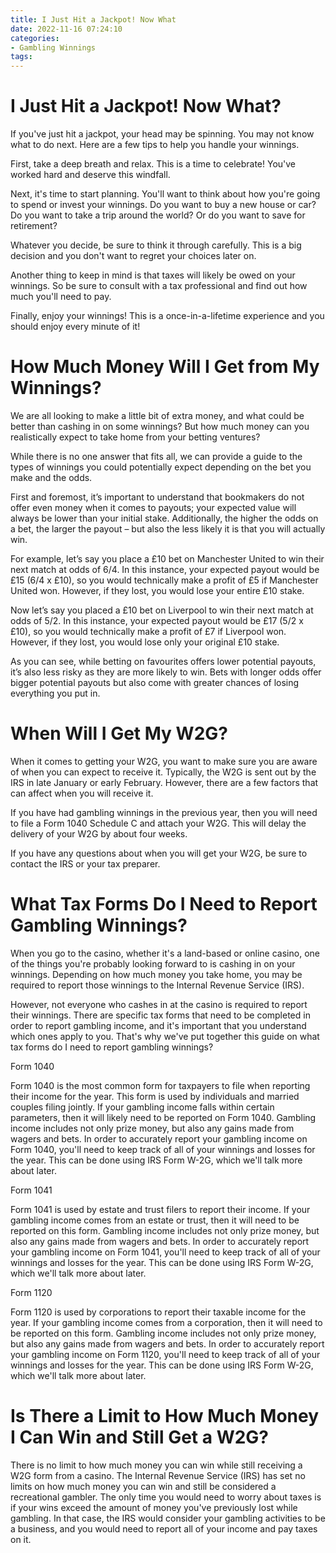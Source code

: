```yaml
---
title: I Just Hit a Jackpot! Now What
date: 2022-11-16 07:24:10
categories:
- Gambling Winnings
tags:
---
```



#  I Just Hit a Jackpot! Now What?

If you've just hit a jackpot, your head may be spinning. You may not know what to do next. Here are a few tips to help you handle your winnings.

First, take a deep breath and relax. This is a time to celebrate! You've worked hard and deserve this windfall.

Next, it's time to start planning. You'll want to think about how you're going to spend or invest your winnings. Do you want to buy a new house or car? Do you want to take a trip around the world? Or do you want to save for retirement?

Whatever you decide, be sure to think it through carefully. This is a big decision and you don't want to regret your choices later on.

Another thing to keep in mind is that taxes will likely be owed on your winnings. So be sure to consult with a tax professional and find out how much you'll need to pay.

Finally, enjoy your winnings! This is a once-in-a-lifetime experience and you should enjoy every minute of it!

#  How Much Money Will I Get from My Winnings?

We are all looking to make a little bit of extra money, and what could be better than cashing in on some winnings? But how much money can you realistically expect to take home from your betting ventures?

While there is no one answer that fits all, we can provide a guide to the types of winnings you could potentially expect depending on the bet you make and the odds.

First and foremost, it’s important to understand that bookmakers do not offer even money when it comes to payouts; your expected value will always be lower than your initial stake. Additionally, the higher the odds on a bet, the larger the payout – but also the less likely it is that you will actually win.

For example, let’s say you place a £10 bet on Manchester United to win their next match at odds of 6/4. In this instance, your expected payout would be £15 (6/4 x £10), so you would technically make a profit of £5 if Manchester United won. However, if they lost, you would lose your entire £10 stake.

Now let’s say you placed a £10 bet on Liverpool to win their next match at odds of 5/2. In this instance, your expected payout would be £17 (5/2 x £10), so you would technically make a profit of £7 if Liverpool won. However, if they lost, you would lose only your original £10 stake.

As you can see, while betting on favourites offers lower potential payouts, it’s also less risky as they are more likely to win. Bets with longer odds offer bigger potential payouts but also come with greater chances of losing everything you put in.

#  When Will I Get My W2G?

When it comes to getting your W2G, you want to make sure you are aware of when you can expect to receive it. Typically, the W2G is sent out by the IRS in late January or early February. However, there are a few factors that can affect when you will receive it.

If you have had gambling winnings in the previous year, then you will need to file a Form 1040 Schedule C and attach your W2G. This will delay the delivery of your W2G by about four weeks.

If you have any questions about when you will get your W2G, be sure to contact the IRS or your tax preparer.

#  What Tax Forms Do I Need to Report Gambling Winnings?

When you go to the casino, whether it's a land-based or online casino, one of the things you're probably looking forward to is cashing in on your winnings. Depending on how much money you take home, you may be required to report those winnings to the Internal Revenue Service (IRS).

However, not everyone who cashes in at the casino is required to report their winnings. There are specific tax forms that need to be completed in order to report gambling income, and it's important that you understand which ones apply to you. That's why we've put together this guide on what tax forms do I need to report gambling winnings?

Form 1040

Form 1040 is the most common form for taxpayers to file when reporting their income for the year. This form is used by individuals and married couples filing jointly. If your gambling income falls within certain parameters, then it will likely need to be reported on Form 1040. Gambling income includes not only prize money, but also any gains made from wagers and bets. In order to accurately report your gambling income on Form 1040, you'll need to keep track of all of your winnings and losses for the year. This can be done using IRS Form W-2G, which we'll talk more about later.

Form 1041

Form 1041 is used by estate and trust filers to report their income. If your gambling income comes from an estate or trust, then it will need to be reported on this form. Gambling income includes not only prize money, but also any gains made from wagers and bets. In order to accurately report your gambling income on Form 1041, you'll need to keep track of all of your winnings and losses for the year. This can be done using IRS Form W-2G, which we'll talk more about later.

Form 1120

Form 1120 is used by corporations to report their taxable income for the year. If your gambling income comes from a corporation, then it will need to be reported on this form. Gambling income includes not only prize money, but also any gains made from wagers and bets. In order to accurately report your gambling income on Form 1120, you'll need to keep track of all of your winnings and losses for the year. This can be done using IRS Form W-2G, which we'll talk more about later.

#  Is There a Limit to How Much Money I Can Win and Still Get a W2G?

There is no limit to how much money you can win while still receiving a W2G form from a casino. The Internal Revenue Service (IRS) has set no limits on how much money you can win and still be considered a recreational gambler. The only time you would need to worry about taxes is if your wins exceed the amount of money you've previously lost while gambling. In that case, the IRS would consider your gambling activities to be a business, and you would need to report all of your income and pay taxes on it.
